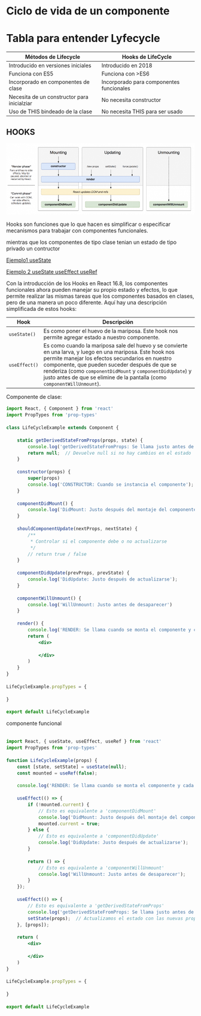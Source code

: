 # Ciclo de vida de un componente

# Tabla para entender Lyfecycle

|Métodos de Lifecycle|Hooks de LifeCycle|
| ------------------ | ---------------- |
| Introducido en versiones iniciales | Introducido en 2018 |
| Funciona con ES5 | Funciona con >ES6 |
| Incorporado en componentes de clase | Incorporado para componentes funcionales |
| Necesita de un constructor para inicialziar | No necesita constructor |
| Uso de THIS bindeado de la clase | No necesita THIS para ser usado |



## HOOKS

 ![ciclo de vida](docs/ciclo_de_vida.png)

Hooks son funciones que lo que hacen es simplificar o especificar mecanismos para trabajar con componentes funcionales.

mientras que los componentes de tipo clase tenian un estado de tipo privado un contructor 

[Ejemplo1 useState](primerProyect/src/hooks/Ejemplo1.jsx)

[Ejemplo 2  useState useEffect useRef](primerProyect/src/hooks/Ejemplo2.jsx)

Con la introducción de los Hooks en React 16.8, los componentes funcionales ahora pueden manejar su propio estado y efectos, lo que permite realizar las mismas tareas que los componentes basados en clases, pero de una manera un poco diferente. Aquí hay una descripción simplificada de estos hooks:


| Hook          | Descripción |
|---------------|-------------|
| `useState()`  | Es como poner el huevo de la mariposa. Este hook nos permite agregar estado a nuestro componente. |
| `useEffect()` | Es como cuando la mariposa sale del huevo y se convierte en una larva, y luego en una mariposa. Este hook nos permite manejar los efectos secundarios en nuestro componente, que pueden suceder después de que se renderiza (como `componentDidMount` y `componentDidUpdate`) y justo antes de que se elimine de la pantalla (como `componentWillUnmount`). |

Componente de clase:

```jsx
import React, { Component } from 'react'
import PropTypes from 'prop-types'

class LifeCycleExample extends Component {

    static getDerivedStateFromProps(props, state) {
        console.log('getDerivedStateFromProps: Se llama justo antes de renderizar el componente, tanto en el montaje inicial como en las actualizaciones posteriores.');
        return null;  // Devuelve null si no hay cambios en el estado
    }
    
    constructor(props) {
        super(props)
        console.log('CONSTRUCTOR: Cuando se instancia el componente');
    }

    componentDidMount() {
        console.log('DidMount: Justo después del montaje del componente')
    }

    shouldComponentUpdate(nextProps, nextState) {
        /**
         * Controlar si el componente debe o no actualizarse
         */
        // return true / false
    }

    componentDidUpdate(prevProps, prevState) {
        console.log('DidUpdate: Justo después de actualizarse');
    }

    componentWillUnmount() {
        console.log('WillUnmount: Justo antes de desaparecer')
    }

    render() {
        console.log('RENDER: Se llama cuando se monta el componente y cada vez que se actualiza');
        return (
            <div>

            </div>
        )
    }
}

LifeCycleExample.propTypes = {

}

export default LifeCycleExample
```

componente funcional

```jsx

import React, { useState, useEffect, useRef } from 'react'
import PropTypes from 'prop-types'

function LifeCycleExample(props) {
    const [state, setState] = useState(null);
    const mounted = useRef(false);

    console.log('RENDER: Se llama cuando se monta el componente y cada vez que se actualiza');

    useEffect(() => {
        if (!mounted.current) {
            // Esto es equivalente a 'componentDidMount'
            console.log('DidMount: Justo después del montaje del componente');
            mounted.current = true;
        } else {
            // Esto es equivalente a 'componentDidUpdate'
            console.log('DidUpdate: Justo después de actualizarse');
        }

        return () => {
            // Esto es equivalente a 'componentWillUnmount'
            console.log('WillUnmount: Justo antes de desaparecer');
        }
    });

    useEffect(() => {
        // Esto es equivalente a 'getDerivedStateFromProps'
        console.log('getDerivedStateFromProps: Se llama justo antes de renderizar el componente, tanto en el montaje inicial como en las actualizaciones posteriores.');
        setState(props);  // Actualizamos el estado con las nuevas props
    }, [props]);

    return (
        <div>

        </div>
    )
}

LifeCycleExample.propTypes = {

}

export default LifeCycleExample
```


